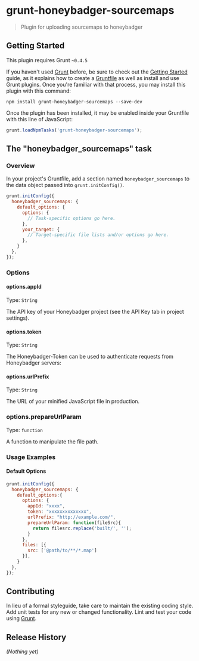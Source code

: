 # grunt-honeybadger-sourcemaps

> Plugin for uploading sourcemaps to honeybadger

## Getting Started
This plugin requires Grunt `~0.4.5`

If you haven't used [Grunt](http://gruntjs.com/) before, be sure to check out the [Getting Started](http://gruntjs.com/getting-started) guide, as it explains how to create a [Gruntfile](http://gruntjs.com/sample-gruntfile) as well as install and use Grunt plugins. Once you're familiar with that process, you may install this plugin with this command:

```shell
npm install grunt-honeybadger-sourcemaps --save-dev
```

Once the plugin has been installed, it may be enabled inside your Gruntfile with this line of JavaScript:

```js
grunt.loadNpmTasks('grunt-honeybadger-sourcemaps');
```

## The "honeybadger_sourcemaps" task

### Overview
In your project's Gruntfile, add a section named `honeybadger_sourcemaps` to the data object passed into `grunt.initConfig()`.

```js
grunt.initConfig({
  honeybadger_sourcemaps: {
    default_options: {
      options: {
        // Task-specific options go here.
      },
      your_target: {
        // Target-specific file lists and/or options go here.
      },
    }
  },
});
```

### Options

#### options.appId
Type: `String`

The API key of your Honeybadger project (see the API Key tab in project settings).

#### options.token
Type: `String`

The Honeybadger-Token can be used to authenticate requests from Honeybadger servers:

#### options.urlPrefix
Type: `String`

The URL of your minified JavaScript file in production. 

### options.prepareUrlParam
Type: `function`

A function to manipulate the file path.

### Usage Examples

#### Default Options
```js
grunt.initConfig({
  honeybadger_sourcemaps: {
    default_options:{
      options: {
        appId: "xxxx",
        token: "xxxxxxxxxxxxxx",
        urlPrefix: "http://example.com/",
        prepareUrlParam: function(fileSrc){
          return filesrc.replace('built/', '');
        }
      },
      files: [{
        src: ['@path/to/**/*.map']
      }],
    }
  },
});
```

## Contributing
In lieu of a formal styleguide, take care to maintain the existing coding style. Add unit tests for any new or changed functionality. Lint and test your code using [Grunt](http://gruntjs.com/).

## Release History
_(Nothing yet)_
